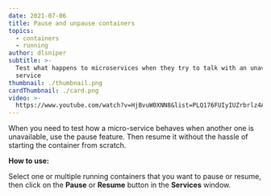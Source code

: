 ```yaml
---
date: 2021-07-06
title: Pause and unpause containers
topics:
  - containers
  - running
author: dlsniper
subtitle: >-
  Test what happens to microservices when they try to talk with an unavailable
  service
thumbnail: ./thumbnail.png
cardThumbnail: ./card.png
video: >-
  https://www.youtube.com/watch?v=HjBvuW0XNN8&list=PLQ176FUIyIUZrbrlz4AY1V8VzBJKZyVlW&index=98
---
```


When you need to test how a micro-service behaves when another one is unavailable, use the pause feature. Then resume it without the hassle of starting the container from scratch.

**How to use:**

Select one or multiple running containers that you want to pause or resume, then click on the **Pause** or **Resume** button in the **Services** window.
